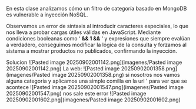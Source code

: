 En esta clase analizamos cómo un filtro de categoría basado en MongoDB es vulnerable a inyección NoSQL.

Observamos un error de sintaxis al introducir caracteres especiales, lo que nos lleva a probar cargas útiles válidas en JavaScript. Mediante condiciones booleanas como ‘ **&& 1 &&** ‘ y expresiones que siempre evalúan a verdadero, conseguimos modificar la lógica de la consulta y forzamos al sistema a mostrar productos no publicados, confirmando la inyección.

Solucion
![Pasted image 20250902001142.png](imagenes/Pasted image 20250902001142.png)
La web:
![Pasted image 20250902001358.png](imagenes/Pasted image 20250902001358.png)
si nosotros nos vamos alguna categoria y aplicamos una simple comilla en la url ' para ver que se acontece
![Pasted image 20250902001547.png](imagenes/Pasted image 20250902001547.png)
nos sale este error
![Pasted image 20250902001602.png](imagenes/Pasted image 20250902001602.png)


